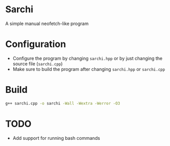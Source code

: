 # Sarchi
A simple manual neofetch-like program

# Configuration
- Configure the program by changing `sarchi.hpp` or by just changing the source file (`sarchi.cpp`)
- Make sure to build the program after changing `sarchi.hpp` or `sarchi.cpp`

# Build
```bash
g++ sarchi.cpp -o sarchi -Wall -Wextra -Werror -O3

```

# TODO 

- Add support for running bash commands
```
